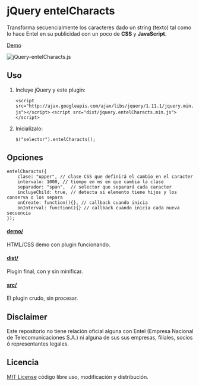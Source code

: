 # jQuery entelCharacts

Transforma secuencialmente los caracteres dado un string (texto) tal como lo hace Entel en su publicidad con un poco de **CSS** y **JavaScript**. 

[Demo](http://juanbrujo.github.io/jquery-entelCharacts/)

![jQuery-entelCharacts.js](https://dl.dropboxusercontent.com/u/3522/vivirmejorconectados.gif)

## Uso

1. Incluye jQuery y este plugin:

	`<script src="http://ajax.googleapis.com/ajax/libs/jquery/1.11.1/jquery.min.js"></script>`
	`<script src="dist/jquery.entelCharacts.min.js"></script>`

3. Inicialízalo:

	`$("selector").entelCharacts();`

## Opciones
	entelCharacts({
		clase: "upper", // clase CSS que definirá el cambio en el caracter
		intervalo: 1000, // tiempo en ms en que cambia la clase
    	separador: "span",  // selector que separará cada caracter
    	incluyeChild: true, // detecta si elemento tiene hijos y los conserva o los separa
    	onCreate: function(){}, // callback cuando inicia
    	onInterval: function(){} // callback cuando inicia cada nueva secuencia
    });

#### [demo/](https://github.com/juanbrujo/jquery-entelCharacts/tree/master/demo)

HTML/CSS demo con plugin funcionando.

#### [dist/](https://github.com/juanbrujo/jquery-entelCharacts/tree/master/dist)

Plugin final, con y sin minificar.

#### [src/](https://github.com/juanbrujo/jquery-entelCharacts/tree/master/src)

El plugin crudo, sin procesar.


## Disclaimer

Este repositorio no tiene relación oficial alguna con Entel (Empresa Nacional de Telecomunicaciones S.A.) ni alguna de sus sus empresas, filiales, socios ó representantes legales. 

## Licencia

[MIT License](http://mit-license.org/) código libre uso, modificación y distribución.
